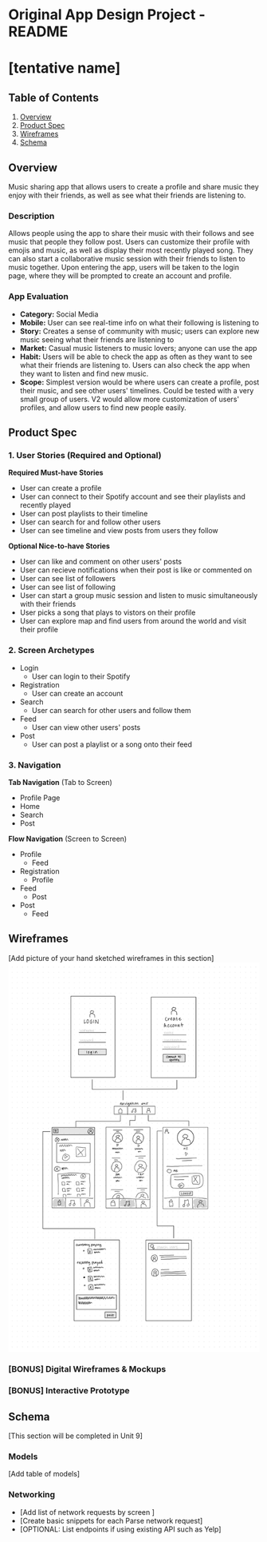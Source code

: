 Original App Design Project - README
===

# [tentative name]

## Table of Contents
1. [Overview](#Overview)
1. [Product Spec](#Product-Spec)
1. [Wireframes](#Wireframes)
2. [Schema](#Schema)

## Overview
Music sharing app that allows users to create a profile and share music they enjoy with their friends, as well as see what their friends are listening to.

### Description
Allows people using the app to share their music with their follows and see music that people they follow post. Users can customize their profile with emojis and music, as well as display their most recently played song. They can also start a collaborative music session with their friends to listen to music together. Upon entering the app, users will be taken to the login page, where they will be prompted to create an account and profile.

### App Evaluation
- **Category:** Social Media
- **Mobile:** User can see real-time info on what their following is listening to
- **Story:** Creates a sense of community with music; users can explore new music seeing what their friends are listening to
- **Market:** Casual music listeners to music lovers; anyone can use the app
- **Habit:** Users will be able to check the app as often as they want to see what their friends are listening to. Users can also check the app when they want to listen and find new music. 
- **Scope:** Simplest version would be where users can create a profile, post their music, and see other users' timelines. Could be tested with a very small group of users. V2 would allow more customization of users' profiles, and allow users to find new people easily.

## Product Spec

### 1. User Stories (Required and Optional)

**Required Must-have Stories**

* User can create a profile 
* User can connect to their Spotify account and see their playlists and recently played
* User can post playlists to their timeline
* User can search for and follow other users
* User can see timeline and view posts from users they follow

**Optional Nice-to-have Stories**

* User can like and comment on other users' posts
* User can recieve notifications when their post is like or commented on
* User can see list of followers
* User can see list of following
* User can start a group music session and listen to music simultaneously with their friends
* User picks a song that plays to vistors on their profile
* User can explore map and find users from around the world and visit their profile


### 2. Screen Archetypes

* Login
   * User can login to their Spotify
* Registration
   * User can create an account
* Search
    * User can search for other users and follow them
* Feed
   * User can view other users' posts
* Post
    * User can post a playlist or a song onto their feed

### 3. Navigation

**Tab Navigation** (Tab to Screen)

* Profile Page
* Home
* Search
* Post

**Flow Navigation** (Screen to Screen)

* Profile
   * Feed
* Registration
   * Profile
* Feed
    * Post
* Post
    * Feed

## Wireframes
[Add picture of your hand sketched wireframes in this section]
<img src="https://github.com/christinatan1/spotifyapp/blob/main/wireframe.jpg" width=600>

### [BONUS] Digital Wireframes & Mockups

### [BONUS] Interactive Prototype

## Schema 
[This section will be completed in Unit 9]
### Models
[Add table of models]
### Networking
- [Add list of network requests by screen ]
- [Create basic snippets for each Parse network request]
- [OPTIONAL: List endpoints if using existing API such as Yelp]
